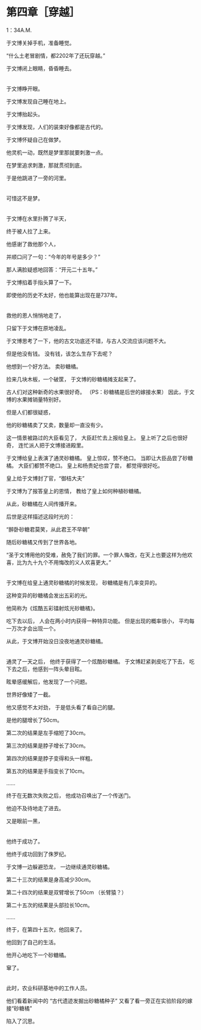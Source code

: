 # 第四章［穿越］

1：34A.M.

于文博关掉手机，准备睡觉。

“什么土老冒剧情，都2202年了还玩穿越。”

于文博闭上眼睛，昏昏睡去。
<br><br><br>
于文博睁开眼。

于文博发现自己睡在地上。

于文博抬起头。

于文博发现，人们的装束好像都是古代的。

于文博怀疑自己在做梦。

他灵机一动，既然是梦里那就要刺激一点。

在梦里追求刺激，那就贯彻到底。

于是他跳进了一旁的河里。
<br><br><br>
可惜这不是梦。
<br><br><br>
于文博在水里扑腾了半天，

终于被人拉了上来。

他感谢了救他那个人，

并顺口问了一句：“今年的年号是多少？”

那人满脸疑惑地回答：“开元二十五年。”

于文博掐着手指头算了一下。

即使他的历史不太好，他也能算出现在是737年。
<br><br><br>
救他的恩人悄悄地走了，

只留下于文博在原地凌乱。

于文博思考了一下，他的古文功底还不错，与古人交流应该问题不大。

但是他没有钱。
没有钱，该怎么生存下去呢？

他想到一个好方法。
卖砂糖橘。

捡来几块木板，一个破筐，
于文博的砂糖橘摊支起来了。

古人们对这种新奇的水果很好奇。
（PS：砂糖橘是后世的嫁接水果）
因此，于文博的水果摊销量特别好。

但是人们都很疑惑，

他的砂糖橘卖了又卖，数量却一直没有少。

这一情景被路过的大臣看见了，
大臣赶忙去上报给皇上。
皇上听了之后也很好奇，
连忙派人把于文博接进殿里。

于文博给皇上表演了通灵砂糖橘。
皇上惊叹，赞不绝口。
当即让大臣品尝了砂糖橘。
大臣们都赞不绝口。
皇上和杨贵妃也尝了尝，
都觉得很好吃。

皇上给于文博封了官，“御桔大夫”

于文博为了报答皇上的恩情，
教给了皇上如何种植砂糖橘。

从此，砂糖橘在人间传播开来。

后世是这样描述这段时光的：

“醉卧砂糖君莫笑，从此君王不早朝”

随后砂糖橘又传到了世界各地。

“圣于文博用他的受难，赦免了我们的罪。一个罪人悔改，在天上也要这样为他欢喜，比为九十九个不用悔改的义人欢喜更大。”
<br><br><br>
于文博在给皇上通灵砂糖橘的时候发现，
砂糖橘是有几率变异的。

这种变异的砂糖橘会发出五彩的光。

他简称为《炫酷五彩镭射炫光砂糖橘》。

吃下去以后，
人会在两小时内获得一种特异功能。
但是出现的概率很小，
平均每一万次才会出现一个。

从此，于文博开始没日没夜地通灵砂糖橘。
<br><br><br>
通灵了一天之后，
他终于获得了一个炫酷砂糖橘。
于文博赶紧剥皮吃了下去，
吃下去之后，他感到一阵头晕目眩。

眩晕感缓解后，他发现了一个问题。

世界好像矮了一截。

他又感觉不太对劲，
于是低头看了看自己的腿。

是他的腿增长了50cm。

第二次的结果是左手缩短了30cm。

第三次的结果是脖子增长了30cm。

第四次的结果是脖子变得和头一样粗。

第五次的结果是手指变长了10cm。

……

终于在无数次失败之后，
他成功召唤出了一个传送门。

他迫不及待地走了进去。

又是眼前一黑，
<br><br><br>
他终于成功了。

他终于成功回到了侏罗纪。

于文博一边躲避恐龙，
一边继续通灵砂糖橘。

第二十三次的结果是身高减少30cm。

第二十四次的结果是双臂增长了50cm
                                                 （长臂猿？）
                                                 
第二十五次的结果是头部拉长10cm。

……

终于，在第四十五次，他回来了。

他回到了自己的生活。

他开心地吃下一个砂糖橘。

窜了。
<br><br><br>
此时，农业科研基地中的工作人员。

他们看着新闻中的
“古代遗迹发掘出砂糖橘种子”
又看了看一旁正在实验阶段的嫁接“砂糖橘”

陷入了沉思。
